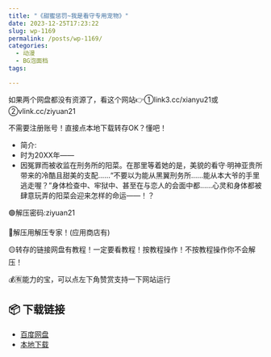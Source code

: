 ```yaml
---
title: "《甜蜜惩罚~我是看守专用宠物》"
date: 2023-12-25T17:23:22
slug: wp-1169
permalink: /posts/wp-1169/
categories:
  - 动漫
  - BG泡面档
tags:

---
```


如果两个网盘都没有资源了，看这个网站👉①link3.cc/xianyu21或②vlink.cc/ziyuan21

不需要注册账号！直接点本地下载转存OK？懂吧！

*   简介:
*   时为20XX年——
*   因冤罪而被收监在刑务所的阳菜。在那里等着她的是，美貌的看守·明神亚贵所带来的冷酷且甜美的支配……“不要以为能从黑翼刑务所……能从本大爷的手里逃走喔？”身体检查中、牢狱中、甚至在与恋人的会面中都……心灵和身体都被肆意玩弄的阳菜会迎来怎样的命运——！？

🟢解压密码:ziyuan21

🔵解压用解压专家！(应用商店有)

🟡转存的链接网盘有教程！一定要看教程！按教程操作！不按教程操作你不会解压！

💰🈶能力的宝，可以点左下角赞赏支持一下网站运行

## 📦 下载链接
- [百度网盘](https://blziyuan21.com/pay-download/1169?key=754e19f125&down_id=0)
- [本地下载](https://blziyuan21.com/pay-download/1169?key=754e19f125&down_id=1)


